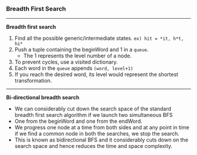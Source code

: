 ### Breadth First Search

---
**Breadth first search**
1. Find all the possible generic/intermediate states. `ex) hit = *it, h*t, hi*`
2. Push a tuple containing the beginWord and 1 in a `queue`. 
    - The 1 represents the level number of a node.
3. To prevent cycles, use a visited dictionary.  
4. Each word in the `queue` appends `(word, level+1)`
5. If you reach the desired word, its level would represent the shortest transformation.  
 
---
**Bi-directional breadth search**
- We can considerably cut down the search space of the standard breadth first search algorithm if we launch two simultaneous BFS
- One from the beginWord and one from the endWord.
- We progress one node at a time from both sides and at any point in time if we find a common node in both the searches, we stop the search.
- This is known as bidirectional BFS and it considerably cuts down on the search space and hence reduces the time and space complexity.


